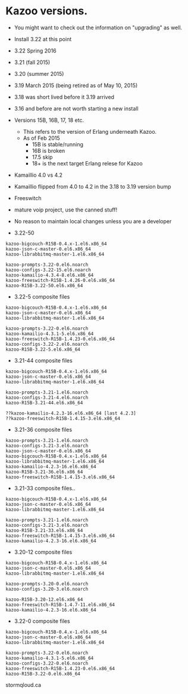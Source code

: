 # Kazoo versions.

* You might want to check out the information on "upgrading" as well.

*  Install 3.22 at this point
  * 3.22 Spring 2016
  * 3.21 (fall 2015)
  * 3.20 (summer 2015)
  * 3.19 March 2015 (being retired as of May 10, 2015)
  * 3.18 was short lived before it 3.19 arrived
  * 3.16 and before are not worth starting a new install

* Versions 15B, 16B, 17, 18 etc.
  * This refers to the version of Erlang underneath Kazoo.
  * As of Feb 2015
    * 15B is stable/running 
    * 16B is broken
    * 17.5 skip
    * 18+ is the next target Erlang relese for Kazoo

* Kamaillio 4.0 vs 4.2
 * Kamaillio flipped from 4.0 to 4.2 in the 3.18 to 3.19 version bump
 
* Freeswitch
 * mature voip project, use the canned stuff!
 * No reason to maintain local changes unless you are a developer




* 3.22-50
```
kazoo-bigcouch-R15B-0.4.x-1.el6.x86_64
kazoo-json-c-master-0.el6.x86_64
kazoo-librabbitmq-master-1.el6.x86_64

kazoo-prompts-3.22-0.el6.noarch
kazoo-configs-3.22-15.el6.noarch
kazoo-kamailio-4.3.4-8.el6.x86_64
kazoo-freeswitch-R15B-1.4.26-0.el6.x86_64
kazoo-R15B-3.22-50.el6.x86_64
```

* 3.22-5 composite files
```
kazoo-bigcouch-R15B-0.4.x-1.el6.x86_64
kazoo-json-c-master-0.el6.x86_64
kazoo-librabbitmq-master-1.el6.x86_64

kazoo-prompts-3.22-0.el6.noarch
kazoo-kamailio-4.3.1-5.el6.x86_64
kazoo-freeswitch-R15B-1.4.23-0.el6.x86_64
kazoo-configs-3.22-2.el6.noarch
kazoo-R15B-3.22-5.el6.x86_64
```
* 3.21-44 composite files
```
kazoo-bigcouch-R15B-0.4.x-1.el6.x86_64
kazoo-json-c-master-0.el6.x86_64
kazoo-librabbitmq-master-1.el6.x86_64

kazoo-prompts-3.21-1.el6.noarch
kazoo-configs-3.21-4.el6.noarch
kazoo-R15B-3.21-44.el6.x86_64

??kazoo-kamailio-4.2.3-16.el6.x86_64 [last 4.2.3]
??kazoo-freeswitch-R15B-1.4.15-3.el6.x86_64
```

* 3.21-36 composite files
```
kazoo-prompts-3.21-1.el6.noarch
kazoo-configs-3.21-3.el6.noarch
kazoo-json-c-master-0.el6.x86_64
kazoo-bigcouch-R15B-0.4.x-1.el6.x86_64
kazoo-librabbitmq-master-1.el6.x86_64
kazoo-kamailio-4.2.3-16.el6.x86_64
kazoo-R15B-3.21-36.el6.x86_64
kazoo-freeswitch-R15B-1.4.15-3.el6.x86_64
```

* 3.21-33 composite files..
```
kazoo-bigcouch-R15B-0.4.x-1.el6.x86_64
kazoo-json-c-master-0.el6.x86_64
kazoo-librabbitmq-master-1.el6.x86_64

kazoo-prompts-3.21-1.el6.noarch
kazoo-configs-3.21-3.el6.noarch
kazoo-R15B-3.21-33.el6.x86_64
kazoo-freeswitch-R15B-1.4.15-3.el6.x86_64
kazoo-kamailio-4.2.3-16.el6.x86_64
```

* 3.20-12 composite files
```
kazoo-bigcouch-R15B-0.4.x-1.el6.x86_64
kazoo-json-c-master-0.el6.x86_64
kazoo-librabbitmq-master-1.el6.x86_64

kazoo-prompts-3.20-0.el6.noarch
kazoo-configs-3.20-3.el6.noarch

kazoo-R15B-3.20-12.el6.x86_64
kazoo-freeswitch-R15B-1.4.7-11.el6.x86_64
kazoo-kamailio-4.2.3-16.el6.x86_64
```

* 3.22-0 composite files
```
kazoo-bigcouch-R15B-0.4.x-1.el6.x86_64
kazoo-json-c-master-0.el6.x86_64
kazoo-librabbitmq-master-1.el6.x86_64

kazoo-prompts-3.22-0.el6.noarch
kazoo-kamailio-4.3.1-5.el6.x86_64
kazoo-configs-3.22-0.el6.noarch
kazoo-freeswitch-R15B-1.4.23-0.el6.x86_64
kazoo-R15B-3.22-0.el6.x86_64
```

stormqloud.ca
